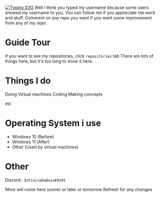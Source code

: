 <a href="https://git.io/typing-svg"><img src="https://readme-typing-svg.herokuapp.com?font=Fira+Code&pause=1000&width=435&lines=Welcome" alt="Typing SVG" /></a>
Well i think you typed my username because some users showed my username to you. You can follow me if you appreciate me work and stuff. Comment on any repo you want if you want some improvement from any of my repo.

# Guide Tour
If you want to see my repositories, click `repositories` tab
There are lots of things here, but it's too long to show it here.

# Things I do
Doing Virtual machines 
Coding
Making concepts

etc

# Operating System i use
- Windows 10 (Before)
- Windows 11 (After)
- Other (Used by virtual machines)

# Other

Discord : `InfiniteDaBoss#9345`

More will come here sooner or later or tomorrow 
Refresh for any changes
